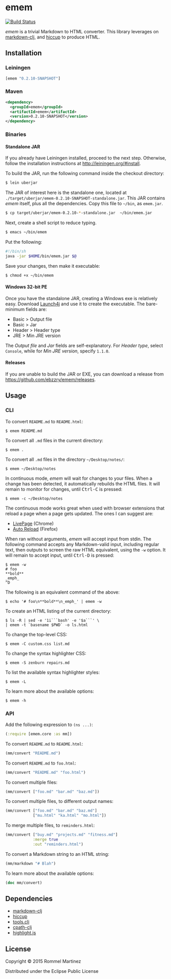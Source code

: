 emem
======================================================================

[![Build Status](https://travis-ci.org/ebzzry/emem.svg)](https://travis-ci.org/ebzzry/emem)

_emem_ is a trivial Markdown to HTML converter. This library leverages
on [markdown-clj](https://github.com/yogthos/markdown-clj), and
[hiccup](https://github.com/weavejester/hiccup) to produce HTML.


## Installation

### Leiningen

```clojure
[emem "0.2.10-SNAPSHOT"]
```

### Maven

```xml
<dependency>
  <groupId>emem</groupId>
  <artifactId>emem</artifactId>
  <version>0.2.10-SNAPSHOT</version>
</dependency>
```

### Binaries

#### Standalone JAR

If you already have Leiningen installed, proceed to the next
step. Otherwise, follow the installation instructions at
<http://leiningen.org/#install>.

To build the JAR, run the following command inside the checkout
directory:

```bash
$ lein uberjar
```

The JAR of interest here is the standalone one, located at
`./target/uberjar/emem-0.2.10-SNAPSHOT-standalone.jar`. This JAR
contains _emem_ itself, plus all the dependencies. Copy this file to
`~/bin`, as `emem.jar`.

```bash
$ cp target/uberjar/emem-0.2.10-*-standalone.jar  ~/bin/emem.jar
```

Next, create a shell script to reduce typing.

```bash
$ emacs ~/bin/emem
```

Put the following:

```bash
#!/bin/sh
java -jar $HOME/bin/emem.jar $@
```

Save your changes, then make it executable:

```bash
$ chmod +x ~/bin/emem
```


#### Windows 32-bit PE

Once you have the standalone JAR, creating a Windows exe is relatively
easy. Download [Launch4j](https://fbergmann.github.io/launch4j/) and
use it to create the executable. The bare-minimum fields are:

* Basic > Output file
* Basic > Jar
* Header > Header type
* JRE > Min JRE version

The _Output file_ and _Jar_ fields are self-explanatory. For
_Header type_, select `Console`, while for _Min JRE version_,
specify `1.1.0`.


#### Releases

If you are unable to build the JAR or EXE, you can download a release
from <https://github.com/ebzzry/emem/releases>.


## Usage

### CLI

To convert `README.md` to `README.html`:

    $ emem README.md

To convert all `.md` files in the current directory:

    $ emem .

To convert all `.md` files in the directory `~/Desktop/notes/`:

    $ emem ~/Desktop/notes

In continuous mode, _emem_ will wait for changes to your files. When a
change has been detected, it automatically rebuilds the HTML files. It
will remain to monitor for changes, until <kbd>Ctrl-C</kbd> is
pressed:

    $ emem -c ~/Desktop/notes

The continuous mode works great when used with browser extensions that
reload a page when a page gets updated. The ones I can suggest are:

* [LivePage](https://chrome.google.com/webstore/detail/livepage/pilnojpmdoofaelbinaeodfpjheijkbh/related?hl=en) (Chrome)
* [Auto Reload](https://addons.mozilla.org/en-US/firefox/addon/auto-reload/?src=api) (Firefox)

When ran without arguments, _emem_ will accept input from stdin. The
following command accepts any Markdown-valid input, including regular
text, then outputs to screen the raw HTML equivalent, using the `-w`
option. It will remain to accept input, until <kbd>Ctrl-D</kbd> is
pressed:

    $ emem -w
    # foo
    **bold**
    _emph_
    ^D

The following is an equivalent command of the above:

    $ echo '# foo\n**bold**\n_emph_' | emem -w

To create an HTML listing of the current directory:

    $ ls -R | sed -e '1i```bash' -e '$a```' \
    | emem -t `basename $PWD` -o ls.html

To change the top-level CSS:

    $ emem -C custom.css list.md

To change the syntax highlighter CSS:

    $ emem -S zenburn repairs.md

To list the available syntax highlighter styles:

    $ emem -L

To learn more about the available options:

    $ emem -h


### API

Add the following expression to `(ns ...)`:

```clojure
(:require [emem.core :as mm])
```

To convert `README.md` to `README.html`:

```clojure
(mm/convert "README.md")
```

To convert `README.md` to `foo.html`:

```clojure
(mm/convert "README.md" "foo.html")
```

To convert multiple files:

```clojure
(mm/convert ["foo.md" "bar.md" "baz.md"])
```

To convert multiple files, to different output names:

```clojure
(mm/convert ["foo.md" "bar.md" "baz.md"]
            ["mu.html" "ka.html" "mo.html"])
```

To merge multiple files, to `reminders.html`:

```clojure
(mm/convert ["buy.md" "projects.md" "fitness.md"]
            :merge true
            :out "reminders.html")
```

To convert a Markdown string to an HTML string:

```clojure
(mm/markdown "# Blah")
```

To learn more about the available options:

```clojure
(doc mm/convert)
```


## Dependencies

* [markdown-clj](https://github.com/yogthos/markdown-clj)
* [hiccup](https://github.com/weavejester/hiccup)
* [tools.cli](https://github.com/clojure/tools.cli)
* [cpath-clj](https://github.com/xsc/cpath-clj)
* [highlight.js](https://github.com/isagalaev/highlight.js)


## License

Copyright © 2015 Rommel Martinez

Distributed under the Eclipse Public License
